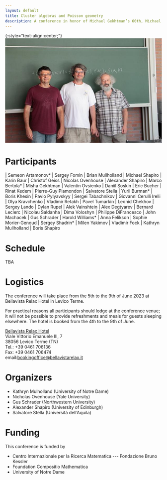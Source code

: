 ```yaml
---
layout: default
title: Cluster algebras and Poisson geometry
description: A conference in honor of Michael Gekhtman’s 60th, Michael Shapiro’s 60th and Alek Vainshtein’s 65th birthdays
---
```


{:style="text-align:center;"}
![Birthdayboys](./photo.jpg)

# Participants
|  Semeon Artamonov*			  |  Sergey Fomin				    |  Brian Mullholland			      |	 Michael Shapiro
|  Karin Baur					  |  Christof Geiss				    |  Nicolas Ovenhouse			      |	 Alexander Shapiro
|  Marco Bertola*				  |  Misha Gekhtman				    |  Valentin Ovsienko			      |	 Daniil Soskin
|  Eric Bucher					  |  Rinat Kedem				    |  Pierre-Guy Plamondon			      |	 Salvatore Stella
|  Yurii Burman*				  |  Boris Khesin				    |  Pavlo Pylyavskyy				      |	 Sergei Tabachnikov
|  Giovanni Cerulli Irelli		  |  Olya Kravchenko			    |  Vladimir Retakh				      |	 Pavel Tumarkin
|  Leonid Chekhov				  |  Sergey Lando				    |  Dylan Rupel		    		      |	 Alek Vainshtein
|  Alex Degtyarev				  |  Bernard Leclerc			    |  Nicolau Saldanha				      |	 Dima Voloshyn
|  Philippe DiFrancesco			  |  John Machacek				    |  Gus Schrader			    	      |	 Harold Williams*
|  Anna Felikson				  |  Sophie Morier-Genoud		    |  Sergey Shadrin*				      |	 Milen Yakimov
|  Vladimir Fock				  |  Kathryn Mullholland		    |  Boris Shapiro

# Schedule
TBA

# Logistics

The conference will take place from the 5th to the 9th of June 2023 at Bellavista
Relax Hotel in Levico Terme. 

For practical reasons all participants should lodge at the conference venue; it
will not be possible to provide refreshments and meals for guests sleeping
elsewhere. The hotel is booked from the 4th to the 9th of June.

[Bellavista Relax Hotel](https://www.bellavistarelax.it/)  
Viale Vittorio Emanuele III, 7  
38056 Levico Terme (TN)  
Tel.:  +39 0461 706136  
Fax:  +39 0461 706474  
email:[bookingoffice@bellavistarelax.it](mailto:bookingoffice@bellavistarelax.it)


# Organizers

- Kathryn Mulholland (University of Notre Dame)
- Nicholas Ovenhouse (Yale University)
- Gus Schrader (Northwestern University)
- Alexander Shapiro (University of Edinburgh)
- Salvatore Stella (Università dell’Aquila)

# Funding

This conference is funded by

- Centro Internazionale per la Ricerca Matematica --- Fondazione Bruno Kessler
- Foundation Compositio Mathematica
- University of Notre Dame
